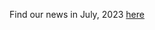 Find our news in July, 2023 [here](https://drive.google.com/uc?id=1n80wO8yBHvAuZlKVfgXJbLlww-ZOLaaI)
